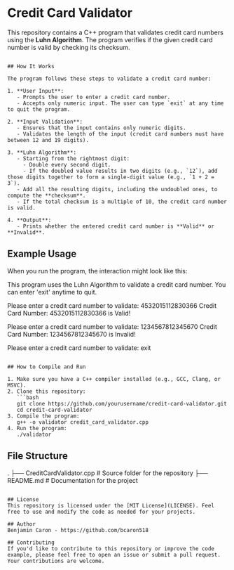 # Credit Card Validator

This repository contains a C++ program that validates credit card numbers using the **Luhn Algorithm**. The program verifies if the given credit card number is valid by checking its checksum.

```

## How It Works

The program follows these steps to validate a credit card number:

1. **User Input**:
   - Prompts the user to enter a credit card number.
   - Accepts only numeric input. The user can type `exit` at any time to quit the program.

2. **Input Validation**:
   - Ensures that the input contains only numeric digits.
   - Validates the length of the input (credit card numbers must have between 12 and 19 digits).

3. **Luhn Algorithm**:
   - Starting from the rightmost digit:
     - Double every second digit.
     - If the doubled value results in two digits (e.g., `12`), add those digits together to form a single-digit value (e.g., `1 + 2 = 3`).
   - Add all the resulting digits, including the undoubled ones, to compute the **checksum**.
   - If the total checksum is a multiple of 10, the credit card number is valid.

4. **Output**:
   - Prints whether the entered credit card number is **Valid** or **Invalid**.

```

## Example Usage

When you run the program, the interaction might look like this:

This program uses the Luhn Algorithm to validate a credit card number. You can enter 'exit' anytime to quit.

Please enter a credit card number to validate: 4532015112830366 Credit Card Number: 4532015112830366 is Valid!

Please enter a credit card number to validate: 1234567812345670 Credit Card Number: 1234567812345670 is Invalid!

Please enter a credit card number to validate: exit

```

## How to Compile and Run

1. Make sure you have a C++ compiler installed (e.g., GCC, Clang, or MSVC).
2. Clone this repository:
   ```bash
   git clone https://github.com/yourusername/credit-card-validator.git
   cd credit-card-validator
3. Compile the program:
   g++ -o validator credit_card_validator.cpp
4. Run the program:
   ./validator

```

## File Structure

.
├── CreditCardValidator.cpp   # Source folder for the repository
├── README.md                   # Documentation for the project

```

## License
This repository is licensed under the [MIT License](LICENSE). Feel free to use and modify the code as needed for your projects.

## Author
Benjamin Caron - https://github.com/bcaron518

## Contributing
If you'd like to contribute to this repository or improve the code example, please feel free to open an issue or submit a pull request. Your contributions are welcome.
